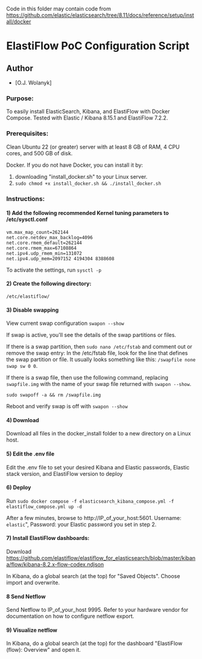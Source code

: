 
Code in this folder may contain code from https://github.com/elastic/elasticsearch/tree/8.11/docs/reference/setup/install/docker

ElastiFlow PoC Configuration Script
================================  

## Author
- [O.J. Wolanyk]

### Purpose:
To easily install ElasticSearch, Kibana, and ElastiFlow with Docker Compose. Tested with Elastic / Kibana 8.15.1 and ElastiFlow 7.2.2.

### Prerequisites:
 Clean Ubuntu 22 (or greater) server with at least 8 GB of RAM, 4 CPU cores, and 500 GB of disk.

Docker. If you do not have Docker, you can install it by:
1) downloading "install_docker.sh" to your Linux server.
2) `sudo chmod +x install_docker.sh && ./install_docker.sh`

### Instructions:

#### 1) Add the following recommended Kernel tuning parameters to /etc/sysctl.conf

```
vm.max_map_count=262144
net.core.netdev_max_backlog=4096
net.core.rmem_default=262144
net.core.rmem_max=67108864
net.ipv4.udp_rmem_min=131072
net.ipv4.udp_mem=2097152 4194304 8388608
```
To activate the settings, run `sysctl -p`

#### 2) Create the following directory:
`/etc/elastiflow/`


#### 3) Disable swapping

View current swap configuration `swapon --show`

If swap is active, you'll see the details of the swap partitions or files. 

If there is a swap partition, then `sudo nano /etc/fstab` and comment out or remove the swap entry: In the /etc/fstab file, look for the line that defines the swap partition or file.  It usually looks something like this:
`/swapfile none swap sw 0 0`.

If there is a swap file, then use the following command, replacing `swapfile.img` with the name of your swap file returned with `swapon --show`.

`sudo swapoff -a && rm /swapfile.img`

Reboot and verify swap is off with `swapon --show`

#### 4) Download 
Download all files in the docker_install folder to a new directory on a Linux host.

#### 5) Edit the .env file
Edit the .env file to set your desired Kibana and Elastic passwords, Elastic stack version, and ElastiFlow version to deploy

#### 6) Deploy 
Run `sudo docker compose -f elasticsearch_kibana_compose.yml -f elastiflow_compose.yml up -d`

After a few minutes, browse to http://IP_of_your_host:5601. Username: `elastic`", Password: your Elastic password you set in step 2.

#### 7) Install ElastiFlow dashboards:
Download https://github.com/elastiflow/elastiflow_for_elasticsearch/blob/master/kibana/flow/kibana-8.2.x-flow-codex.ndjson

In Kibana, do a global search (at the top) for "Saved Objects". Choose import and overwrite.

#### 8 Send Netflow
Send Netflow to IP_of_your_host 9995. Refer to your hardware vendor for documentation on how to configure netflow export.

#### 9) Visualize netflow
In Kibana, do a global search (at the top) for the dashboard "ElastiFlow (flow): Overview" and open it.
